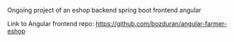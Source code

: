 Ongoing project of an eshop backend spring boot frontend angular 

Link to Angular frontend repo: https://github.com/bozduran/angular-farmer-eshop
